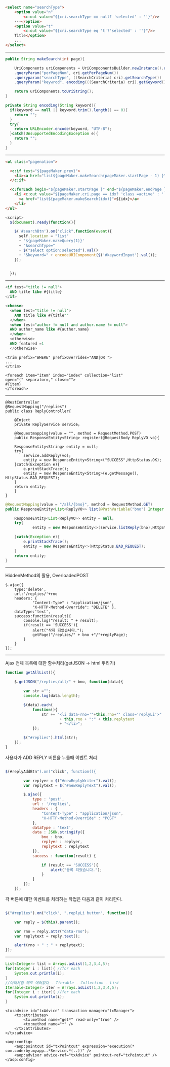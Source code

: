 ```html
<select name="searchType">
	<option value="n"
		<c:out value="${cri.searchType == null? 'selected' : ''}"/>>
	---</option>
	<option value="t"
		<c:out value="${cri.searchType eq 't'?'selected' : ''}"/>>
	Title</option>
	...
</select>
```
---





```java
public String makeSearch(int page){

	UriComponents uriComponents = UriCompoonentsBuilder.newInstance().queryParam("page",page)
	.queryParam("perPageNum", cri.getPerPageNum())
	.queryparam("searchType", ((SearchCriteria) cri).getSearchType())
	.queryParam("keywrod", encoding(((SearchCriteria) cri).getKeyword())).build();

	return uriComponents.toUriString();
}

private String encoding(String keyword){
  if(keyword == null || keyword.trim().length() == 0){
    return "";
  }
  try{
    return URLEncoder.encode(keyword, "UTF-8");
  }catch(UnsupportedEncodingException e){
    return "";
  }
}
```




---

```html
<ul class="pagenation">

  <c:if test="${pageMaker.prev}">
    <li><a href="list${pageMaker.makeSearch(pageMaker.startPage - 1) }">&laquo;</a>
  </c:if>

  <c:forEach begin="${pageMaker.startPage }" end="${pageMaker.endPage }" var="idx">
    <li <c:out value="${pageMaker.cri.page == idx? 'class =active' : ''}"/>>
      <a href="list${pageMaker.makeSearch(idx)}">${idx}</a>
    </li>
</ul>

```




```js
<script>
  $(document).ready(function(){

    $('#searchBtn').on("click",function(event){
      self.location = "list"
      + '${pageMaker.makeQuery(1)}'
      + "&searchType="
      + $("select option:selected").val()
      + "&keyword=" + encodeURIComponent($('#keywordInput').val());
    });


  });
```

---

```sql
<if test="title != null">
  AND title like #{title}
</if>
```

```sql
<choose>
  <when test="title != null">
    AND title like #{title""
  </when>
  <when test="author != null and author.name != null">
  AND author_name like #{author.name}
  </when>
  <otherwise>
  AND featured =1
  </otherwise>
```

```
<trim prefix="WHERE" prefixOverrides="AND|OR ">
...
</trim>
```

```
<foreach item="item" index="index" collection="list"
open="(" separator=," close="">
#{item}
</foreach>
```



---

```
@RestController
@RequestMapping("/replies")
public class ReplyController{

	@Inject
	private ReplyService service;

	@Requestmapping(value = "", method = RequestMethod.POST)
	public ResponseEntity<String> register(@RequestBody ReplyVO vo){

	ResponseEntity<String> entity = null;
	try{
		service.addReply(vo);
		entity = new ResponseEntity<String>("SUCCESS",HttpStatus.OK);
	}catch(Exception e){
		e.printStackTrace();
		entity = new ResponseEntity<String>(e.getMessage(), HttpStatus.BAD_REQUEST);
	}
	return entity;
	}
}
```

```java
@RequestMapping(value = "/all/{bno}", method = RequestMethod.GET)
public ResponseEntity<List<ReplyVO>> list(@PathVariable("bno") Integer bno){

	ResponseEntity<List<ReplyVO>> entity = null;
	try{
			entity = new ResponseEntity<>(service.listReply(bno),HttpStatus.OK);

	}catch(Exception e){
		e.printStackTrace();
		entity = new ResponseEntity<>(HttpStatus.BAD_REQUEST);
	}
	return entity;
}
```


---
HiddenMethod의 활용, OverloadedPOST
```
$.ajax({
	type:'delete',
	url:'/replies/'+rno
	headers: {
			"Content-Type" : "application/json",
			"X-HTTP-Method-Override": "DELETE" },
	dataType:'text',
	success:function(result){
		console.log("result: " + result);
		if(result == 'SUCCESS'){
			alert("삭제 되었습니다.");
			getPage("/replies/" + bno +"/"+replyPage);
		}
	}
});
```

---
Ajax 전체 목록에 대한 함수처리(getJSON -> html 뿌리기)

```js
function getAllList(){

	$.getJSON("/replies/all/" + bno, function(data){

		var str ="";
		console.log(data.length);

		$(data).each(
			function(){
				str += "<li data-rno='"+this.rno+"' class='replyLi'>"
						+ this.rno + ":" + this.replytext
						+ "</li>";
			});

		$("#replies").html(str);
	});
}
```

사용자가 ADD REPLY 버튼을 누를때 이벤트 처리

```js

$(#replyAddBtn").on("click", function(){

		var replyer = $("#newReplyWriter").val();
		var replytext = $("#newReplyText").val();

		$.ajax({
			type : 'post',
			url : '/replies',
			headers : {
				"Content-Type" : "application/json",
				"X-HTTP-Method-Override" : "POST"
			},
			dataType : 'text',
			data : JSON.stringify({
				bno : bno,
				replyer : replyer,
				replytext : replytext
			}),
			success : function(result) {

				if (result == 'SUCCESS'){
					alert("등록 되었습니다.");
				}
			}
		});
	});
```


각 버튼에 대한 이벤트를 처리하는 작업은 다음과 같이 처리한다.

```js

$("#replies").on("click", ".replyLi button", function(){

	var reply = $(this).parent();

	var rno = reply.attr("data-rno");
	var replytext = reply.text();

	alert(rno + " : " + replytext);
});

```

---
```java
List<Integer> list = Arrays.asList(1,2,3,4,5);
for(Integer i : list){ //for each
	System.out.println(i);
}
//아래처럼 해도 에러없다 - Iterable - Collection - List
Iterable<Integer> iter = Arrays.asList(1,2,3,4,5);
for(Integer i : iter){ //for each
	System.out.println(i);
}

```


<bean id="txManager" class="org.springframework.jdbc.datasource.DataSourceTransactionManager">
        <property name="dataSource" ref="dataSource" />
    </bean>

    <tx:advice id="txAdvice" transaction-manager="txManager">
        <tx:attributes>
            <tx:method name="get*" read-only="true" />
            <tx:method name="*" />
        </tx:attributes>
    </tx:advice>

    <aop:config>
        <aop:pointcut id="txPointcut" expression="execution(* com.coderby.myapp..*Service.*(..))" />
        <aop:advisor advice-ref="txAdvice" pointcut-ref="txPointcut" />
    </aop:config>
